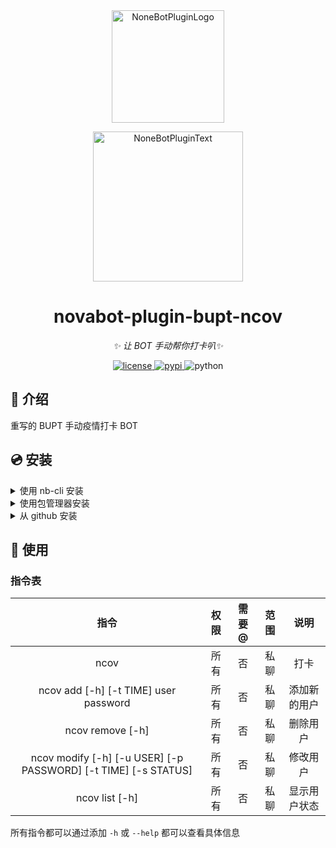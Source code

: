 <div align="center">
  <img src="https://github.com/A-kirami/nonebot-plugin-template/blob/resources/nbp_logo.png" width="180" height="180" alt="NoneBotPluginLogo">
  <br>
  <p><img src="https://github.com/A-kirami/nonebot-plugin-template/blob/resources/NoneBotPlugin.svg" width="240" alt="NoneBotPluginText"></p>
</div>



<div align="center">



# novabot-plugin-bupt-ncov

_✨ 让 BOT 手动帮你打卡叭✨_

<a href="./LICENSE">
    <img src="https://img.shields.io/github/license/Nova-Noir/novabot-plugin-BUPT-ncov.svg" alt="license">
</a>
<a href="https://pypi.python.org/pypi/novabot-plugin-BUPT-ncov">
    <img src="https://img.shields.io/pypi/v/novabot-plugin-BUPT-ncov.svg" alt="pypi">
</a>
<img src="https://img.shields.io/badge/python-3.8+-blue.svg" alt="python">

</div>

## 📖 介绍

重写的 BUPT 手动疫情打卡 BOT

## 💿 安装

<details>
<summary>使用 nb-cli 安装</summary>
在 Nova-Bot 项目的根目录下打开命令行, 输入以下指令即可安装



    nb plugin install novabot-plugin-bupt-ncov

</details>

<details>
<summary>使用包管理器安装</summary>
在 Nova-Bot 项目的插件目录下, 打开命令行, 根据你使用的包管理器, 输入相应的安装命令



<details>
<summary>pip</summary>



    pip install novabot-plugin-bupt-ncov

</details>

<details>
<summary>pdm</summary>



    pdm add novabot-plugin-bupt-ncov

</details>

<details>
<summary>poetry</summary>



    poetry add novabot-plugin-bupt-ncov

</details>

<details>
<summary>conda</summary>



    conda install novabot-plugin-bupt-ncov

</details>

打开 Nova-Bot 项目的 `bot.py` 文件, 在其中写入

    nonebot.load_plugin('novabot_plugin_bupt_ncov')

</details>

<details>
<summary>从 github 安装</summary>
在 Nova-Bot 项目的插件目录下, 打开命令行, 输入以下命令克隆此储存库



    git clone https://github.com/owner/novabot-plugin-bupt-ncov.git

打开 Nova-Bot 项目的 `bot.py` 文件, 在其中写入

    nonebot.load_plugin('src.plugins.novabot_plugin_example')

</details>

## 🎉 使用

### 指令表

|                             指令                             | 权限 | 需要@ | 范围 |     说明     |
| :----------------------------------------------------------: | :--: | :---: | :--: | :----------: |
|                             ncov                             | 所有 |  否   | 私聊 |     打卡     |
|            ncov add [-h] [-t TIME] user password             | 所有 |  否   | 私聊 | 添加新的用户 |
|                       ncov remove [-h]                       | 所有 |  否   | 私聊 |   删除用户   |
| ncov modify [-h] [-u USER] [-p PASSWORD] [-t TIME] [-s STATUS] | 所有 |  否   | 私聊 |   修改用户   |
|                        ncov list [-h]                        | 所有 |  否   | 私聊 | 显示用户状态 |

所有指令都可以通过添加 `-h` 或 `--help` 都可以查看具体信息

